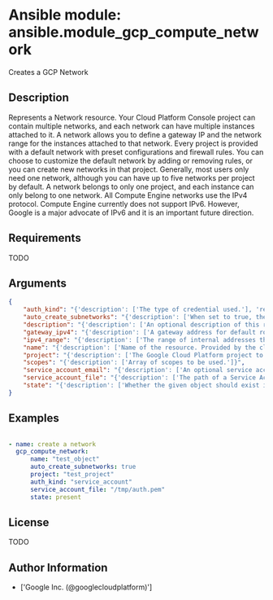 # Ansible module: ansible.module_gcp_compute_network


Creates a GCP Network

## Description

Represents a Network resource.
Your Cloud Platform Console project can contain multiple networks, and each network can have multiple instances attached to it. A network allows you to define a gateway IP and the network range for the instances attached to that network. Every project is provided with a default network with preset configurations and firewall rules. You can choose to customize the default network by adding or removing rules, or you can create new networks in that project. Generally, most users only need one network, although you can have up to five networks per project by default.
A network belongs to only one project, and each instance can only belong to one network. All Compute Engine networks use the IPv4 protocol. Compute Engine currently does not support IPv6. However, Google is a major advocate of IPv6 and it is an important future direction.

## Requirements

TODO

## Arguments

``` json
{
    "auth_kind": "{'description': ['The type of credential used.'], 'required': True, 'choices': ['machineaccount', 'serviceaccount', 'application']}",
    "auto_create_subnetworks": "{'description': ['When set to true, the network is created in "auto subnet mode". When set to false, the network is in "custom subnet mode".', 'In "auto subnet mode", a newly created network is assigned the default CIDR of 10.128.0.0/9 and it automatically creates one subnetwork per region.'], 'required': False, 'type': 'bool'}",
    "description": "{'description': ['An optional description of this resource. Provide this property when you create the resource.'], 'required': False}",
    "gateway_ipv4": "{'description': ['A gateway address for default routing to other networks. This value is read only and is selected by the Google Compute Engine, typically as the first usable address in the IPv4Range.'], 'required': False}",
    "ipv4_range": "{'description': ['The range of internal addresses that are legal on this network. This range is a CIDR specification, for example: 192.168.0.0/16. Provided by the client when the network is created.'], 'required': False}",
    "name": "{'description': ['Name of the resource. Provided by the client when the resource is created. The name must be 1-63 characters long, and comply with RFC1035. Specifically, the name must be 1-63 characters long and match the regular expression `[a-z]([-a-z0-9]*[a-z0-9])?` which means the first character must be a lowercase letter, and all following characters must be a dash, lowercase letter, or digit, except the last character, which cannot be a dash.'], 'required': False}",
    "project": "{'description': ['The Google Cloud Platform project to use.'], 'default': None}",
    "scopes": "{'description': ['Array of scopes to be used.']}",
    "service_account_email": "{'description': ['An optional service account email address if machineaccount is selected and the user does not wish to use the default email.']}",
    "service_account_file": "{'description': ['The path of a Service Account JSON file if serviceaccount is selected as type.']}",
    "state": "{'description': ['Whether the given object should exist in GCP'], 'choices': ['present', 'absent'], 'default': 'present'}",
}
```

## Examples


``` yaml

- name: create a network
  gcp_compute_network:
      name: "test_object"
      auto_create_subnetworks: true
      project: "test_project"
      auth_kind: "service_account"
      service_account_file: "/tmp/auth.pem"
      state: present

```

## License

TODO

## Author Information
  - ['Google Inc. (@googlecloudplatform)']

